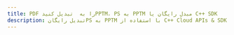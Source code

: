 ---title: PDF را به  تبدیل کنیدPPTM، PS به PPTM مبدل رایگان یا C++ SDKdescription: تبدیل رایگانPS به PPTM با استفاده از C++ Cloud APIs & SDK همچنین اسناد PDF را در Cloud ایجاد، ویرایش و رندر کنید.---